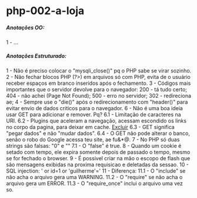 # php-002-a-loja

##### Anotações OO:
1 - ...

##### Anotações Estruturado:
1 - Não é preciso colocar o "mysqli_close()" pq o PHP sabe se virar sozinho.
2 - Não fechar blocos PHP (?>) em arquivos só com PHP, evita de o usuário receber espaços em branco inseridos após o fechamento.
3 - Códigos mais importantes que o servidor devolve para o navegador:
    200 - tá tudo certo;
    404 - não achei (Page Not Found);
    500 - erro no servidor;
    302 - redireciona ae;
4 - Sempre use o "die()" após o redirecionamento com "header()" para evitar envio de dados criticos para o navegador.
6 - Não é uma boa ideia usar GET para adicionar e remover. Pq?
    6.1 - Limitação de caracteres na URI.
    6.2 - Plugins que aceleram a navegação, acessam escondido os links no corpo da pagina, para deixar em cache.
        <a href="remove-produto.php?id=12">Excluir</a>
    6.3 - GET significa "pegar dados" e não "mudar dados".
    6.4 - O GET não pode alterar o banco, senão o robo do Google acessa teu site, ae fu&*@.
7 - No PHP só duas strings são falsas:
    "0" e ""
    7.1 - O "false" é true.
8 - Quando um cookie é setado com tempo, ele expira somente depois de passado o tempo, mesmo se for fechado o browser.
9 - É possivel criar na mão o escopo de flash que são mensagens exibidas na proxima requisicao e deletadas da sessao.
10 - SQL injection:
    ' or id=1  or 'guilherme'='
11 - Diferença:
    11.1 - O "include" se não acha o arquivo gera uma WARNING.
    11.2 - O "require" se não acha o arquivo gera um ERROR.
    11.3 - O "require_once" inclui o arquivo uma vez so.